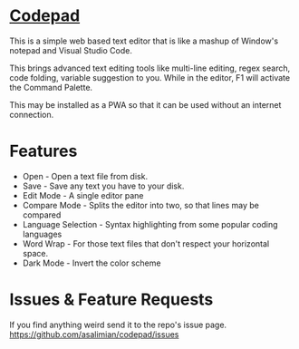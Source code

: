 # [Codepad](https://asalimian.github.io/codepad/)
This is a simple web based text editor that is like a mashup of Window's notepad and Visual Studio Code. 

This brings advanced text editing tools like multi-line editing, regex search, code folding, variable suggestion to you. While in the editor, F1 will activate the Command Palette.

This may be installed as a PWA so that it can be used without an internet connection.

# Features
* Open - Open a text file from disk.
* Save - Save any text you have to your disk.
* Edit Mode - A single editor pane
* Compare Mode - Splits the editor into two, so that lines may be compared
* Language Selection - Syntax highlighting from some popular coding languages
* Word Wrap - For those text files that don't respect your horizontal space.
* Dark Mode - Invert the color scheme

# Issues & Feature Requests 
If you find anything weird send it to the repo's issue page. https://github.com/asalimian/codepad/issues